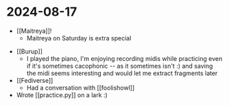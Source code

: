 # 2024-08-17
* [[Maitreya]]!
  - Maitreya on Saturday is extra special
- [[Burup]]
  - I played the piano, I'm enjoying recording midis while practicing even if it's sometimes cacophonic -- as it sometimes isn't :) and saving the midi seems interesting and would let me extract fragments later
- [[Fediverse]]
  - Had a conversation with [[foolishowl]]
- Wrote [[practice.py]] on a lark :)
  